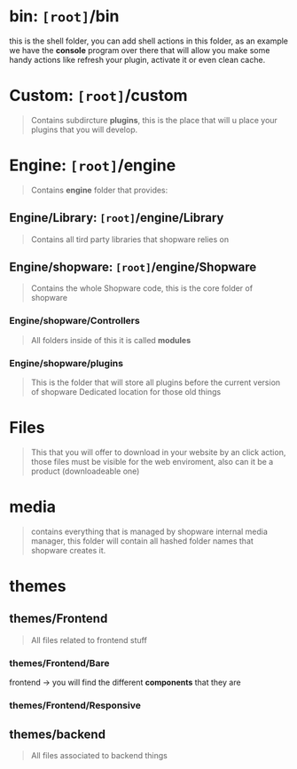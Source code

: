 # bin: `[root]`/bin
this is the shell folder, you can add shell actions in this folder, as an example we have the **console** program over there that will allow you make some handy actions like refresh your plugin, activate it or even clean cache.

# Custom: `[root]`/custom
> Contains subdircture **plugins**, this is the place that will u place your plugins that you will develop.

# Engine: `[root]`/engine
> Contains **engine** folder that provides:

## Engine/Library: `[root]`/engine/Library
> Contains all tird party libraries that shopware relies on

## Engine/shopware: `[root]`/engine/Shopware
> Contains the whole Shopware code, this is the core folder of shopware

### Engine/shopware/Controllers
> All folders inside of this it is called **modules**

### Engine/shopware/plugins
> This is the folder that will store all plugins before the current version of shopware
> Dedicated location for those old things

# Files
> This that you will offer to download in your website by an click action, those files must be visible for the web enviroment, also can it be a product (downloadeable one)

# media
> contains everything that is managed by shopware internal media manager, this folder will contain all hashed folder names that shopware creates it.

# themes
## themes/Frontend
> All files related to frontend stuff

### themes/Frontend/Bare
frontend -> you will find the different **components** that they are
### themes/Frontend/Responsive

## themes/backend
> All files associated to backend things